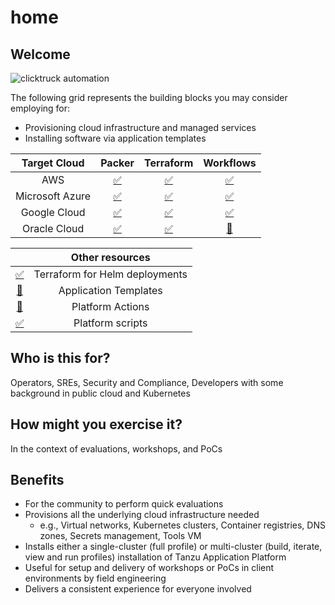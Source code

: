 # home

## Welcome

![clicktruck automation](docs/clicktruck.png)

The following grid represents the building blocks you may consider employing for:

* Provisioning cloud infrastructure and managed services
* Installing software via application templates

| Target Cloud | Packer | Terraform | Workflows |
| :--:  | :--:   | :--:      | :--:                    |
| AWS   | [:white_check_mark:](https://github.com/clicktruck/aws-packer) | [:white_check_mark:](https://github.com/clicktruck/aws-terraform) | [:white_check_mark:](https://github.com/clicktruck/aws-actions/actions) |
| Microsoft Azure | [:white_check_mark:](https://github.com/clicktruck/azure-packer) | [:white_check_mark:](https://github.com/clicktruck/azure-terraform) | [:white_check_mark:](https://github.com/clicktruck/azure-actions/actions) |
| Google Cloud  | [:white_check_mark:](https://github.com/clicktruck/google-packer) | [:white_check_mark:](https://github.com/clicktruck/google-terraform) | [:white_check_mark:](https://github.com/clicktruck/google-actions/actions) |
| Oracle Cloud | [:white_check_mark:](https://github.com/clicktruck/oracle-packer) | [:white_check_mark:](https://github.com/clicktruck/oracle-terraform) | [:construction:](https://github.com/clicktruck/oracle-actions/actions) |

| | Other resources |
| :--: | :--: |
| [:white_check_mark:](https://github.com/clicktruck/k8s-terraform) | Terraform for Helm deployments |
| [:construction:](https://github.com/clicktruck/application-templates) | Application Templates |
| [:construction:](https://github.com/clicktruck/platform-actions) | Platform Actions |
| [:white_check_mark:](https://github.com/clicktruck/scripts) | Platform scripts |

## Who is this for?

Operators, SREs, Security and Compliance, Developers with some background in public cloud and Kubernetes

## How might you exercise it?

In the context of evaluations, workshops, and PoCs

## Benefits

* For the community to perform quick evaluations
* Provisions all the underlying cloud infrastructure needed
  * e.g., Virtual networks, Kubernetes clusters, Container registries, DNS zones, Secrets management, Tools VM
* Installs either a single-cluster (full profile) or multi-cluster (build, iterate, view and run profiles) installation of Tanzu Application Platform
* Useful for setup and delivery of workshops or PoCs in client environments by field engineering
* Delivers a consistent experience for everyone involved
